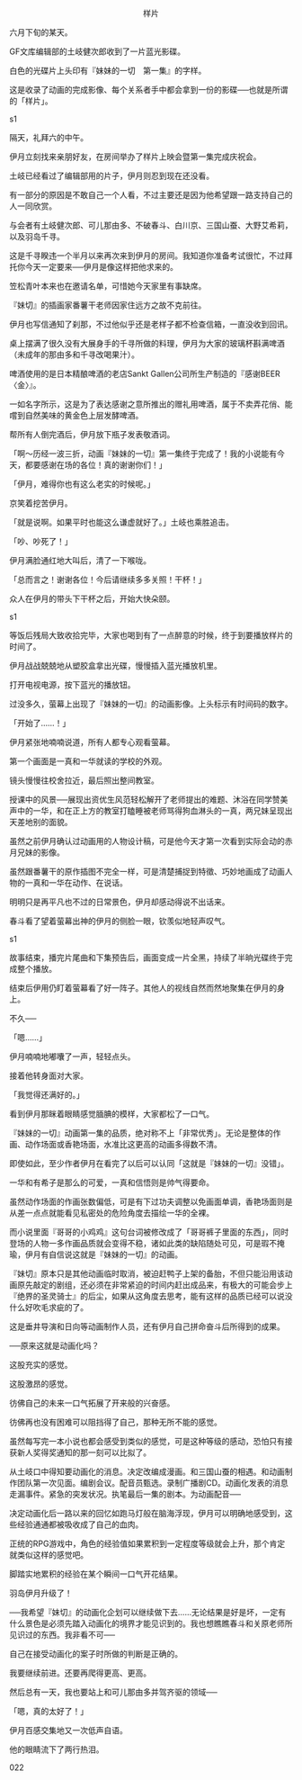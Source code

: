<p align="center">样片</p>

六月下旬的某天。

GF文库编辑部的土岐健次郎收到了一片蓝光影碟。

白色的光碟片上头印有『妹妹的一切　第一集』的字样。

这是收录了动画的完成影像、每个关系者手中都会拿到一份的影碟──也就是所谓的「样片」。

s1

隔天，礼拜六的中午。

伊月立刻找来亲朋好友，在房间举办了样片上映会暨第一集完成庆祝会。

土岐已经看过了编辑部用的片子，伊月则忍到现在还没看。

有一部分的原因是不敢自己一个人看，不过主要还是因为他希望跟一路支持自己的人一同欣赏。

与会者有土岐健次郎、可儿那由多、不破春斗、白川京、三国山蚕、大野艾希莉，以及羽岛千寻。

这是千寻睽违一个半月以来再次来到伊月的房间。我知道你准备考试很忙，不过拜托你今天一定要来──伊月是像这样把他求来的。

笠松青叶本来也在邀请名单，可惜她今天家里有事缺席。

『妹切』的插画家番薯干老师因家住远方之故不克前往。

伊月也写信通知了刹那，不过他似乎还是老样子都不检查信箱，一直没收到回讯。

桌上摆满了很久没有大展身手的千寻所做的料理，伊月为大家的玻璃杯斟满啤酒（未成年的那由多和千寻改喝果汁）。

啤酒使用的是日本精酿啤酒的老店Sankt Gallen公司所生产制造的『感谢BEER〈金〉』。

一如名字所示，这是为了表达感谢之意所推出的赠礼用啤酒，属于不卖弄花俏、能嚐到自然美味的黄金色上层发酵啤酒。

帮所有人倒完酒后，伊月放下瓶子发表敬酒词。

「啊～历经一波三折，动画『妹妹的一切』第一集终于完成了！我的小说能有今天，都要感谢在场的各位！真的谢谢你们！」

「伊月，难得你也有这么老实的时候呢。」

京笑着挖苦伊月。

「就是说啊。如果平时也能这么谦虚就好了。」土岐也乘胜追击。

「吵、吵死了！」

伊月满脸通红地大叫后，清了一下喉咙。

「总而言之！谢谢各位！今后请继续多多关照！干杯！」

众人在伊月的带头下干杯之后，开始大快朵颐。

s1

等饭后残局大致收拾完毕，大家也喝到有了一点醉意的时候，终于到要播放样片的时间了。

伊月战战兢兢地从塑胶盒拿出光碟，慢慢插入蓝光播放机里。

打开电视电源，按下蓝光的播放钮。

过没多久，萤幕上出现了『妹妹的一切』的动画影像。上头标示有时间码的数字。

「开始了……！」

伊月紧张地喃喃说道，所有人都专心观看萤幕。

第一个画面是一真和一华就读的学校的外观。

镜头慢慢往校舍拉近，最后照出整间教室。

授课中的风景──展现出资优生风范轻松解开了老师提出的难题、沐浴在同学赞美声中的一华，和在正上方的教室打瞌睡被老师骂得狗血淋头的一真，两兄妹呈现出天差地别的面貌。

虽然之前伊月确认过动画用的人物设计稿，可是他今天才第一次看到实际会动的赤月兄妹的影像。

虽然跟番薯干的原作插图不完全一样，可是清楚捕捉到特徵、巧妙地画成了动画人物的一真和一华在动作、在说话。

明明只是再平凡也不过的日常景色，伊月却感动得说不出话来。

春斗看了望着萤幕出神的伊月的侧脸一眼，钦羡似地轻声叹气。

s1

故事结束，播完片尾曲和下集预告后，画面变成一片全黑，持续了半晌光碟终于完成整个播放。

结束后伊用仍盯着萤幕看了好一阵子。其他人的视线自然而然地聚集在伊月的身上。

不久──

「嗯……」

伊月喃喃地嘟囔了一声，轻轻点头。

接着他转身面对大家。

「我觉得还满好的。」

看到伊月那眯着眼睛感觉腼腆的模样，大家都松了一口气。

『妹妹的一切』动画第一集的品质，绝对称不上「非常优秀」。无论是整体的作画、动作场面或香艳场面，水准比这更高的动画多得数不清。

即使如此，至少作者伊月在看完了以后可以认同「这就是『妹妹的一切』没错」。

一华和有希子是那么的可爱，一真和信悟则是帅气得要命。

虽然动作场面的作画张数偏低，可是有下过功夫调整以免画面单调，香艳场面则是从差一点点就能看见私密处的危险角度去描绘一华的全裸。

而小说里面『哥哥的小鸡鸡』这句台词被修改成了「哥哥裤子里面的东西」，同时登场的人物一多作画品质就会变得不稳，诸如此类的缺陷随处可见，可是瑕不掩瑜，伊月有自信说这就是『妹妹的一切』的动画。

『妹切』原本只是其他动画临时取消，被迫赶鸭子上架的备胎，不但只能沿用该动画原先敲定的剧组，还必须在非常紧迫的时间内赶出成品来，有极大的可能会步上『绝界的圣灵骑士』的后尘，如果从这角度去思考，能有这样的品质已经可以说没什么好吹毛求疵的了。

这是垂井导演和日向等动画制作人员，还有伊月自己拼命奋斗后所得到的成果。

──原来这就是动画化吗？

这股充实的感觉。

这股激昂的感觉。

彷佛自己的未来一口气拓展了开来般的兴奋感。

彷佛再也没有困难可以阻挡得了自己，那种无所不能的感觉。

虽然每写完一本小说也都会感受到类似的感觉，可是这种等级的感动，恐怕只有接获新人奖得奖通知的那一刻可以比拟了。

从土岐口中得知要动画化的消息。决定改编成漫画。和三国山蚕的相遇。和动画制作团队第一次见面。编剧会议。配音员甄选。录制广播剧CD。动画化发表的消息走漏事件。紧急的突发状况。执笔最后一集的剧本。为动画配音──

决定动画化后一路以来的回忆如跑马灯般在脑海浮现，伊月可以明确地感受到，这些经验通通都被吸收成了自己的血肉。

正统的RPG游戏中，角色的经验值如果累积到一定程度等级就会上升，那个肯定就类似这样的感觉吧。

脚踏实地累积的经验在某个瞬间一口气开花结果。

羽岛伊月升级了！

──我希望『妹切』的动画化企划可以继续做下去……无论结果是好是坏，一定有什么景色是必须先踏入动画化的境界才能见识到的。我也想瞧瞧春斗和关原老师所见识过的东西。我非看不可──

自己在接受动画化的案子时所做的判断是正确的。

我要继续前进。还要再爬得更高、更高。

然后总有一天，我也要站上和可儿那由多并驾齐驱的领域──

「嗯，真的太好了！」

伊月百感交集地又一次低声自语。

他的眼睛流下了两行热泪。

022

